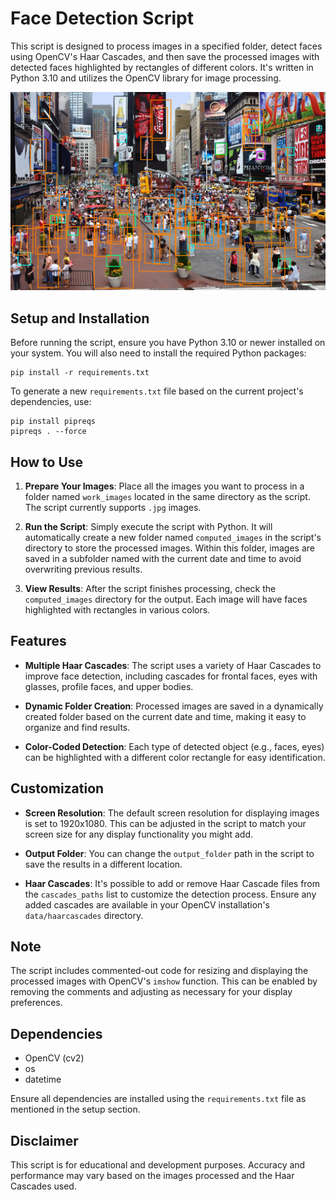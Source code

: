 # Face Detection Script

This script is designed to process images in a specified folder, detect faces using OpenCV's Haar Cascades, and then save the processed images with detected faces highlighted by rectangles of different colors. It's written in Python 3.10 and utilizes the OpenCV library for image processing.

![Tux, the Linux mascot](/computed_images/20240223_100051/to-remove-people-005-time-square-.jpg)

## Setup and Installation

Before running the script, ensure you have Python 3.10 or newer installed on your system. You will also need to install the required Python packages:

    pip install -r requirements.txt

To generate a new `requirements.txt` file based on the current project's dependencies, use:

    pip install pipreqs
    pipreqs . --force

## How to Use

1. **Prepare Your Images**: Place all the images you want to process in a folder named `work_images` located in the same directory as the script. The script currently supports `.jpg` images.

2. **Run the Script**: Simply execute the script with Python. It will automatically create a new folder named `computed_images` in the script's directory to store the processed images. Within this folder, images are saved in a subfolder named with the current date and time to avoid overwriting previous results.

3. **View Results**: After the script finishes processing, check the `computed_images` directory for the output. Each image will have faces highlighted with rectangles in various colors.

## Features

- **Multiple Haar Cascades**: The script uses a variety of Haar Cascades to improve face detection, including cascades for frontal faces, eyes with glasses, profile faces, and upper bodies.

- **Dynamic Folder Creation**: Processed images are saved in a dynamically created folder based on the current date and time, making it easy to organize and find results.

- **Color-Coded Detection**: Each type of detected object (e.g., faces, eyes) can be highlighted with a different color rectangle for easy identification.

## Customization

- **Screen Resolution**: The default screen resolution for displaying images is set to 1920x1080. This can be adjusted in the script to match your screen size for any display functionality you might add.

- **Output Folder**: You can change the `output_folder` path in the script to save the results in a different location.

- **Haar Cascades**: It's possible to add or remove Haar Cascade files from the `cascades_paths` list to customize the detection process. Ensure any added cascades are available in your OpenCV installation's `data/haarcascades` directory.

## Note

The script includes commented-out code for resizing and displaying the processed images with OpenCV's `imshow` function. This can be enabled by removing the comments and adjusting as necessary for your display preferences.

## Dependencies

- OpenCV (cv2)
- os
- datetime

Ensure all dependencies are installed using the `requirements.txt` file as mentioned in the setup section.

## Disclaimer

This script is for educational and development purposes. Accuracy and performance may vary based on the images processed and the Haar Cascades used.
